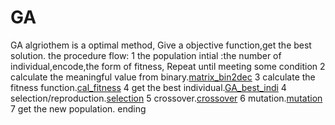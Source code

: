 # GA  
GA algriothem  is a optimal method, Give a objective function,get the best solution.
the procedure flow:
1 the population intial :the number of individual,encode,the form of fitness, 
Repeat until meeting some  condition
    2 calculate the meaningful value from binary.[matrix_bin2dec](./matrix_bin2dec.m)
    3 calculate the fitness function.[cal_fitness](./cal_fitness)
    4 get the best individual.[GA_best_indi](./GA_best_indi)
    4 selection/reproduction.[selection](./selection)
    5 crossover.[crossover](./crossover)
    6 mutation.[mutation](./mutation)
    7 get the new population.
ending 
